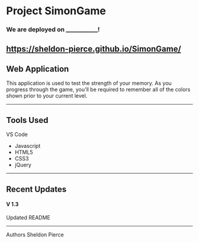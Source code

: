 # Project SimonGame

### We are deployed on ___________!
https://sheldon-pierce.github.io/SimonGame/
---
## Web Application

This application is used to test the strength of your memory. As you progress through the game, you'll be required to remember all of the colors shown prior to your current level.

---

## Tools Used
VS Code 

- Javascript
- HTML5
- CSS3
- jQuery

---

## Recent Updates

#### V 1.3
Updated README

---

Authors
Sheldon Pierce
